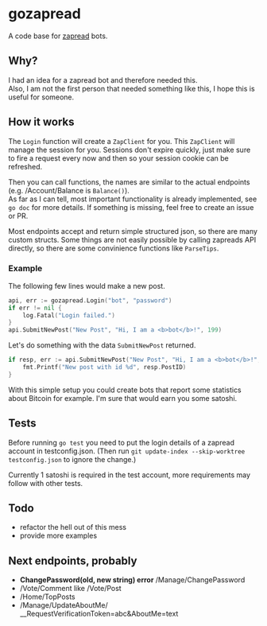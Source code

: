# gozapread
A code base for [zapread](https://github.com/Horndev/zapread.com) bots.  


## Why?
I had an idea for a zapread bot and therefore needed this.  
Also, I am not the first person that needed something like this, I hope this is useful for someone.  

## How it works
The `Login` function will create a `ZapClient` for you. This `ZapClient` will manage the session for you. Sessions don't expire quickly, just make sure to fire a request every now and then so your session cookie can be refreshed.


Then you can call functions, the names are similar to the actual endpoints (e.g. /Account/Balance is `Balance()`).  
As far as I can tell, most important functionality is already implemented, see `go doc` for more details. If something is missing, feel free to create an issue or PR.

Most endpoints accept and return simple structured json, so there are many custom structs. Some things are not easily possible by calling zapreads API directly, so there are some convinience functions like `ParseTips`.
### Example
The following few lines would make a new post.
```go
api, err := gozapread.Login("bot", "password")
if err != nil {
	log.Fatal("Login failed.")
}
api.SubmitNewPost("New Post", "Hi, I am a <b>bot</b>!", 199)
```
Let's do something with the data `SubmitNewPost` returned.
```go
if resp, err := api.SubmitNewPost("New Post", "Hi, I am a <b>bot</b>!", 199); err == nil {
	fmt.Printf("New post with id %d", resp.PostID)
}
```
With this simple setup you could create bots that report some statistics about Bitcoin for example. I'm sure that would earn you some satoshi.

## Tests
Before running `go test` you need to put the login details of a zapread account in testconfig.json.
(Then run `git update-index --skip-worktree testconfig.json` to ignore the change.)

Currently 1 satoshi is required in the test account, more requirements may follow with other tests.

## Todo
- refactor the hell out of this mess
- provide more examples

## Next endpoints, probably
- **ChangePassword(old, new string) error** /Manage/ChangePassword
- /Vote/Comment like /Vote/Post
- /Home/TopPosts
- /Manage/UpdateAboutMe/ __RequestVerificationToken=abc&AboutMe=text
